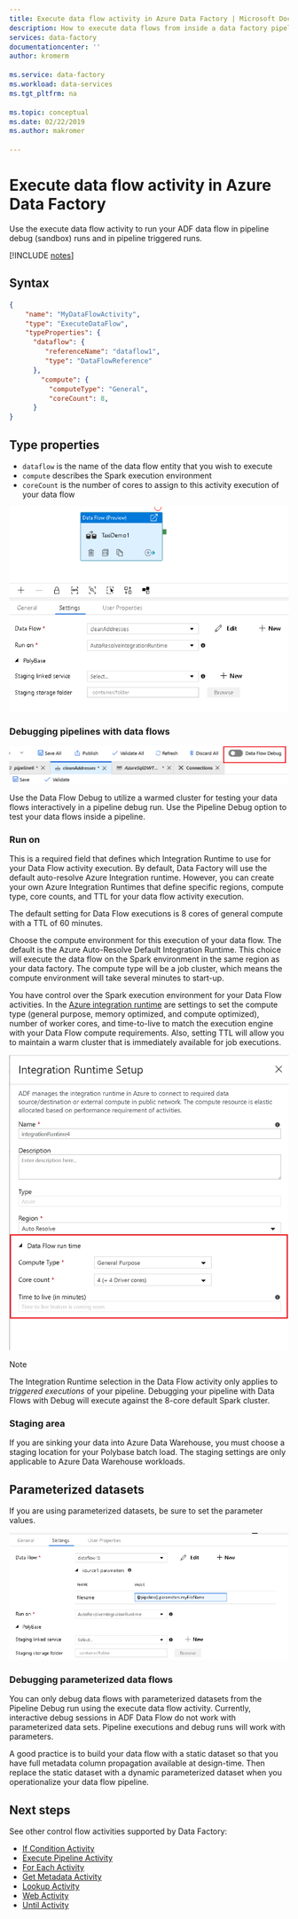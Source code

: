 ```yaml
---
title: Execute data flow activity in Azure Data Factory | Microsoft Docs
description: How to execute data flows from inside a data factory pipeline. 
services: data-factory
documentationcenter: ''
author: kromerm

ms.service: data-factory
ms.workload: data-services
ms.tgt_pltfrm: na

ms.topic: conceptual
ms.date: 02/22/2019
ms.author: makromer

---
```

# Execute data flow activity in Azure Data Factory
Use the execute data flow activity to run your ADF data flow in pipeline debug (sandbox) runs and in pipeline triggered runs.

[!INCLUDE [notes](../../includes/data-factory-data-flow-preview.md)]

## Syntax

```json
{
    "name": "MyDataFlowActivity",
    "type": "ExecuteDataFlow",
    "typeProperties": {
      "dataflow": {
         "referenceName": "dataflow1",
         "type": "DataFlowReference"
      },
        "compute": {
          "computeType": "General",
          "coreCount": 8,
      }
}

```

## Type properties

* ```dataflow``` is the name of the data flow entity that you wish to execute
* ```compute``` describes the Spark execution environment
* ```coreCount``` is the number of cores to assign to this activity execution of your data flow

![Execute Data Flow](media/data-flow/activity-data-flow.png "Execute Data Flow")

### Debugging pipelines with data flows

![Debug button](media/data-flow/debugbutton.png "Debug button")

Use the Data Flow Debug to utilize a warmed cluster for testing your data flows interactively in a pipeline debug run. Use the Pipeline Debug option to test your data flows inside a pipeline.

### Run on

This is a required field that defines which Integration Runtime to use for your Data Flow activity execution. By default, Data Factory will use the default auto-resolve Azure Integration runtime. However, you can create your own Azure Integration Runtimes that define specific regions, compute type, core counts, and TTL for your data flow activity execution.

The default setting for Data Flow executions is 8 cores of general compute with a TTL of 60 minutes.

Choose the compute environment for this execution of your data flow. The default is the Azure Auto-Resolve Default Integration Runtime. This choice will execute the data flow on the Spark environment in the same region as your data factory. The compute type will be a job cluster, which means the compute environment will take several minutes to start-up.

You have control over the Spark execution environment for your Data Flow activities. In the [Azure integration runtime](concepts-integration-runtime.md) are settings to set the compute type (general purpose, memory optimized, and compute optimized), number of worker cores, and time-to-live to match the execution engine with your Data Flow compute requirements. Also, setting TTL will allow you to maintain a warm cluster that is immediately available for job executions.

![Azure Integration Runtime](media/data-flow/ir-new.png "Azure Integration Runtime")

> [!NOTE]
> The Integration Runtime selection in the Data Flow activity only applies to *triggered executions* of your pipeline. Debugging your pipeline with Data Flows with Debug will execute against the 8-core default Spark cluster.

### Staging area

If you are sinking your data into Azure Data Warehouse, you must choose a staging location for your Polybase batch load. The staging settings are only applicable to Azure Data Warehouse workloads.

## Parameterized datasets

If you are using parameterized datasets, be sure to set the parameter values.

![Execute Data Flow Parameters](media/data-flow/params.png "Parameters")

### Debugging parameterized data flows

You can only debug data flows with parameterized datasets from the Pipeline Debug run using the execute data flow activity. Currently, interactive debug sessions in ADF Data Flow do not work with parameterized data sets. Pipeline executions and debug runs will work with parameters.

A good practice is to build your data flow with a static dataset so that you have full metadata column propagation available at design-time. Then replace the static dataset with a dynamic parameterized dataset when you operationalize your data flow pipeline.

## Next steps
See other control flow activities supported by Data Factory: 

- [If Condition Activity](control-flow-if-condition-activity.md)
- [Execute Pipeline Activity](control-flow-execute-pipeline-activity.md)
- [For Each Activity](control-flow-for-each-activity.md)
- [Get Metadata Activity](control-flow-get-metadata-activity.md)
- [Lookup Activity](control-flow-lookup-activity.md)
- [Web Activity](control-flow-web-activity.md)
- [Until Activity](control-flow-until-activity.md)
